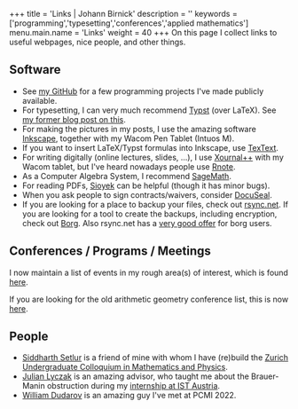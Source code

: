 +++
title = 'Links | Johann Birnick'
description = ''
keywords = ['programming','typesetting','conferences','applied mathematics']
menu.main.name = 'Links'
weight = 40
+++
On this page I collect links to useful webpages, nice people, and other things.

## Software

- See [my GitHub](https://github.com/jbirnick) for a few programming projects I've made publicly available.
- For typesetting, I can very much recommend [Typst](https://typst.app/) (over LaTeX). See [my former blog post on this](/posts/typesetting-comparison/).
- For making the pictures in my posts, I use the amazing software [Inkscape](https://inkscape.org/), together with my Wacom Pen Tablet (Intuos M).
- If you want to insert LaTeX/Typst formulas into Inkscape, use [TexText](https://github.com/textext/textext).
- For writing digitally (online lectures, slides, ...), I use [Xournal++](https://xournalpp.github.io/) with my Wacom tablet, but I've heard nowadays people use [Rnote](https://rnote.flxzt.net/).
- As a Computer Algebra System, I recommend [SageMath](https://www.sagemath.org/).
- For reading PDFs, [Sioyek](https://sioyek.info/) can be helpful (though it has minor bugs).
- When you ask people to sign contracts/waivers, consider [DocuSeal](https://www.docuseal.co/).
- If you are looking for a place to backup your files, check out [rsync.net](https://www.rsync.net/cloudstorage.html).
  If you are looking for a tool to create the backups, including encryption, check out [Borg](https://www.borgbackup.org/).
  Also rsync.net has a [very good offer](https://www.rsync.net/products/borg.html) for borg users.

## Conferences / Programs / Meetings

I now maintain a list of events in my rough area(s) of interest, which is found [here](/conferences/).

If you are looking for the old arithmetic geometry conference list, this is now [here](/conferences/numbertheory/).

## People

- [Siddharth Setlur](https://siddharthsetlur.github.io/) is a friend of mine with whom I have (re)build the [Zurich Undergraduate Colloquium in Mathematics and Physics](https://zucmap.ethz.ch/).
- [Julian Lyczak](https://www.julianlyczak.nl/) is an amazing advisor, who taught me about the Brauer-Manin obstruction during my [internship at IST Austria](https://phd.pages.ist.ac.at/isternship/).
- [William Dudarov](https://sites.google.com/view/william-dudarov/) is an amazing guy I've met at PCMI 2022.
